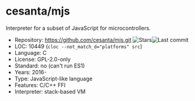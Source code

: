# cesanta/mjs

Interpreter for a subset of JavaScript for microcontrollers.

* Repository:  https://github.com/cesanta/mjs.git <span class="shields"><img src="https://img.shields.io/github/stars/cesanta/mjs?label=&style=flat-square" alt="Stars" title="Stars"><img src="https://img.shields.io/github/last-commit/cesanta/mjs?label=&style=flat-square" alt="Last commit" title="Last commit"></span>
* LOC:         10449 (`cloc --not_match_d="platforms" src`)
* Language:    C
* License:     GPL-2.0-only
* Standard:    no (can't run ES1)
* Years:       2016-
* Type:        JavaScript-like language
* Features:    C/C++ FFI
* Interpreter: stack-based VM
